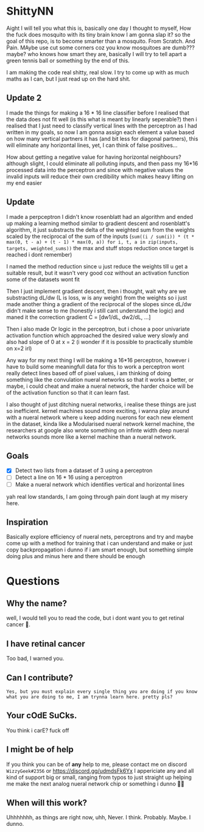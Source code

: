 # ShittyNN

Aight I will tell you what this is, basically one day I thought to myself, How the fuck does mosquito with its tiny brain
know I am gonna slap it? so the goal of this repo, is to become smarter than a mosquito. From Scratch. And Pain. MAybe use cut some
corners coz you know mosquitoes are dumb??? maybe? who knows how smart they are, basically I will try to tell apart a green tennis ball
or something by the end of this.

I am making the code real shitty, real slow.
I try to come up with as much maths as I can, but I just read up on the hard shit.

## Update 2

I made the things for making a 16 * 16 line classifier before I realised that the data does not fit well
(is this what is meant by linearly seperable?)
then i realised that I just need to classify vertical lines with the perceptron as I had written in my goals,
so now I am gonna assign each element a value based on how many vertical partners it has (and bit less for diagonal partners),
this will eliminate any horizontal lines, yet, I can think of false positives...

How about getting a negative value for having horizontal neighbours? although slight, I could eliminate
all polluting inputs, and then pass my 16*16 processed data into the perceptron and since with negative values
the invalid inputs will reduce their own credibility which makes heavy lifting on my end easier

## Update

I made a perpceptron I didn't know rosenblatt had an algorithm and ended up making a learning method similar to gradient descent and
rosenblatt's algorithm, it just substracts the delta of the weighted sum from the weights scaled by the reciprocal of the sum of the inputs
(`sum((i / sum(i)) * (t * max(0, t - a) + (t - 1) * max(0, a)) for i, t, a in zip(inputs, targets, weighted_sums))` the max and stuff stops
reduction once target is reached i dont remember)

I named the method reduction since u just reduce the weights till u get a suitable result, but it wasn't very good coz without an activation function some of the datasets wont fit

Then I just implement gradient descent, then i thought, wait why are we substracting dL/dw (L is loss, w is any weight) from the weights
so i just made another thing a gradient of the reciprocal of the slopes since dL/dw didn't make sense to me (honestly i still cant understand the logic) and maned it the correction gradient C = [dw1/dL, dw2/dL, ...]

Then i also made Or logic in the perceptron, but i chose a poor univariate activation function which approached the desired value wery slowly
and also had slope of 0 at x = 2 (i wonder if it is possible to practically stumble on x=2 irl)

Any way for my next thing I will be making a 16*16 perceptron, however i have to build some meaningfull data for this to work
a perceptron wont really detect lines based off of pixel values, i am thinking of doing something like the convulation nueral networks so that
it works a better, or maybe, i could cheat and make a nueral network, the harder choice will be of the activation function so that it can
learn fast.

I also thought of just ditching nueral networks, i realise these things are just so inefficient. kernel machines sound more exciting,
i wanna play around with a nueral network where u keep adding nuerons for each new element in the dataset, kinda like a Modularised nueral
network kernel machine, the researchers at google also wrote something on infinte width deep nueral networks sounds more like a kernel machine
than a nueral network.

## Goals
 - [x] Detect two lists from a dataset of 3 using a perceptron
 - [ ] Detect a line on 16 * 16 using a perceptron
 - [ ] Make a nueral network which identifies vertical and horizontal lines

yah real low standards, I am going through pain dont laugh at my misery here.

## Inspiration

Basically explore efficiency of nueral nets, perceptrons and try and maybe come up with a method for training that i can understand and make
or just copy backpropagation i dunno if i am smart enough, but something simple doing plus and minus here and there should be enough

# Questions

## Why the name?

well, I would tell you to read the code, but i dont want you to get retinal cancer 🥺.

## I have retinal cancer

Too bad, I warned you.

## Can I contribute?
    Yes, but you must explain every single thing you are doing if you know what you are doing to me, I am trynna learn here. pretty pls?

## Your cOdE SuCks.

You think i carE? fuck off

## I might be of help

If you think you can be of **any** help to me, please contact me on discord `WizzyGeek#2356` or https://discord.gg/udmdsFk6Yx
I appericiate any and all kind of support big or small, ranging from typos to just straight up helping me make
the next analog nueral network chip or something i dunno 🤷‍♂️

## When will this work?

Uhhhhhhh, as things are right now, uhh, Never. I think. Probably. Maybe. I dunno.
